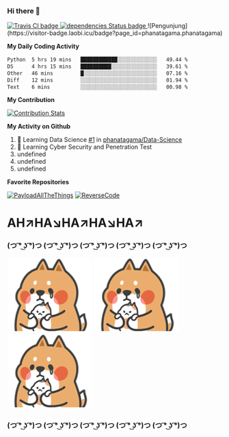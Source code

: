 ### Hi there 👋

<!--[Waka Readme](https://github.com/mzaini30/mzaini30/workflows/Waka%20Readme/badge.svg)
![Update README](https://github.com/mzaini30/mzaini30/workflows/Update%20README/badge.svg)-->
 <a href="https://travis-ci.org/Dogfalo/materialize">
      <img src="https://travis-ci.org/Dogfalo/materialize.svg?branch=master" alt="Travis CI badge">
    </a>
    <a href="https://david-dm.org/Dogfalo/materialize">
      <img src="https://david-dm.org/Dogfalo/materialize/status.svg" alt="dependencies Status badge">
      </a>
![Pengunjung](https://visitor-badge.laobi.icu/badge?page_id=phanatagama.phanatagama)

<!--**Statistik Efektif**-->

**My Daily Coding Activity**

<!--START_SECTION:waka-->
```text
Python  5 hrs 19 mins   ████████████░░░░░░░░░░░░░   49.44 % 
DS      4 hrs 15 mins   ██████████░░░░░░░░░░░░░░░   39.61 % 
Other   46 mins         █░░░░░░░░░░░░░░░░░░░░░░░░   07.16 % 
Diff    12 mins         ░░░░░░░░░░░░░░░░░░░░░░░░░   01.94 % 
Text    6 mins          ░░░░░░░░░░░░░░░░░░░░░░░░░   00.98 %
```
<!--END_SECTION:waka-->

**My Contribution**

[![Contribution Stats](https://github-contribution-stats.vercel.app/api/?username=phanatagama)](https://github.com/LordDashMe/github-contribution-stats/)

**My Activity on Github**

<!--START_SECTION:activity-->
1. 🎉 Learning Data Science [#1](https://github.com/phanatagama) in [phanatagama/Data-Science](https://github.com/phanatagama/Data-Science)
2. 🌱 Learning Cyber Security and Penetration Test
3. undefined
4. undefined
5. undefined
<!--END_SECTION:activity-->

**Favorite Repositories**

[![PayloadAllTheThings](https://github-readme-stats.vercel.app/api/pin/?username=phanatagama&repo=PayloadsAllTheThings)](https://github.com/phanatagama/PayloadsAllTheThings)
[![ReverseCode](https://github-readme-stats.vercel.app/api/pin/?username=phanatagama&repo=Panduan-Reverse-Code-Engineering)](https://github.com/phanatagama/Panduan-Reverse-Code-Engineering)

<!--**Project**-->
 

# AH↗️HA↘️HA↗️HA↘️HA↗️
### (つ ͡° ͜ʖ ͡°)つ (つ ͡° ͜ʖ ͡°)つ (つ ͡° ͜ʖ ͡°)つ (つ ͡° ͜ʖ ͡°)つ (つ ͡° ͜ʖ ͡°)つ
![uwu](https://github.com/cacadosman/cacadosman/blob/master/tonton.PNG)
![uwu](https://github.com/cacadosman/cacadosman/blob/master/tonton.PNG)
![uwu](https://github.com/cacadosman/cacadosman/blob/master/tonton.PNG)
### (つ ͡° ͜ʖ ͡°)つ (つ ͡° ͜ʖ ͡°)つ (つ ͡° ͜ʖ ͡°)つ (つ ͡° ͜ʖ ͡°)つ (つ ͡° ͜ʖ ͡°)つ
<!--

![phanatagama's github stats](https://github-readme-stats.vercel.app/api?username=phanatagama&show_icons=true&bg_color=424344&title_color=fff&icon_color=fff&text_color=d9a618&show_owner=true)

<!--
**phanatagama/phanatagama** is a ✨ _special_ ✨ repository because its `README.md` (this file) appears on your GitHub profile.

Here are some ideas to get you started:

- 🔭 I’m currently working on ...
- 🌱 I’m currently learning ...
- 👯 I’m looking to collaborate on ...
- 🤔 I’m looking for help with ...
- 💬 Ask me about ...
- 📫 How to reach me: ...
- 😄 Pronouns: ...
- ⚡ Fun fact: ...
-->
